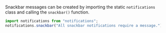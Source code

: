 Snackbar messages can be created by importing the static `notifications` class and calling the `snackbar()` function.

```typescript
import notifications from "notifications";
notifications.snackbar("All snackbar notifications require a message.");
```